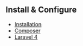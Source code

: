 ## Install & Configure

- [Installation]({url}/installation)
- [Composer]({url}/installation/composer)
- [Laravel 4]({url}/installation/laravel-4)

